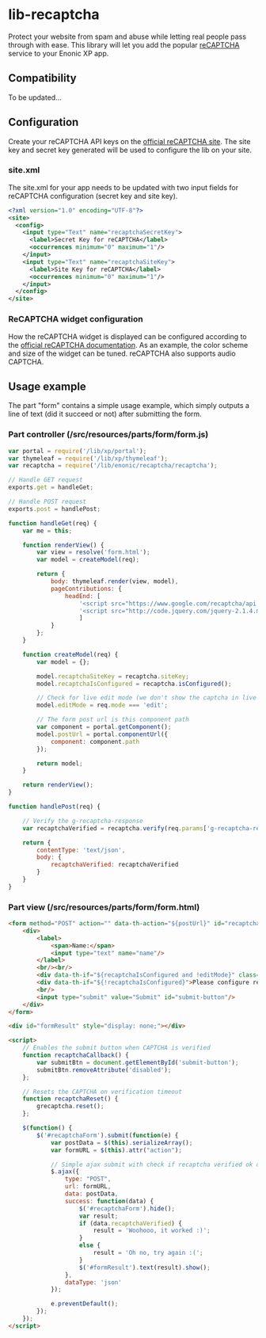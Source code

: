# lib-recaptcha

Protect your website from spam and abuse while letting real people pass through with ease.
This library will let you add the popular [reCAPTCHA](https://developers.google.com/recaptcha/) service to your Enonic XP app.

## Compatibility

To be updated...

## Configuration

Create your reCAPTCHA API keys on the [official reCAPTCHA site](https://www.google.com/recaptcha/admin). The site key and secret key generated will be used to configure the lib on your site.


### site.xml
The site.xml for your app needs to be updated with two input fields for reCAPTCHA configuration (secret key and site key).

```xml
<?xml version="1.0" encoding="UTF-8"?>
<site>
  <config>
    <input type="Text" name="recaptchaSecretKey">
      <label>Secret Key for reCAPTCHA</label>
      <occurrences minimum="0" maximum="1"/>
    </input>
    <input type="Text" name="recaptchaSiteKey">
      <label>Site Key for reCAPTCHA</label>
      <occurrences minimum="0" maximum="1"/>
    </input>
  </config>
</site>

```

### ReCAPTCHA widget configuration

How the reCAPTCHA widget is displayed can be configured according to the [official reCAPTCHA documentation](https://developers.google.com/recaptcha/docs/display/).
As an example, the color scheme and size of the widget can be tuned. reCAPTCHA also supports audio CAPTCHA.

## Usage example
The part "form" contains a simple usage example, which simply outputs a line of text (did it succeed or not) after submitting the form.

### Part controller (/src/resources/parts/form/form.js)
```javascript
var portal = require('/lib/xp/portal');
var thymeleaf = require('/lib/xp/thymeleaf');
var recaptcha = require('/lib/enonic/recaptcha/recaptcha');

// Handle GET request
exports.get = handleGet;

// Handle POST request
exports.post = handlePost;

function handleGet(req) {
    var me = this;

    function renderView() {
        var view = resolve('form.html');
        var model = createModel(req);

        return {
            body: thymeleaf.render(view, model),
            pageContributions: {
                headEnd: [
                    '<script src="https://www.google.com/recaptcha/api.js"></script>',
                    '<script src="http://code.jquery.com/jquery-2.1.4.min.js"></script>'
                    ]
            }
        };
    }

    function createModel(req) {
        var model = {};

        model.recaptchaSiteKey = recaptcha.siteKey;
        model.recaptchaIsConfigured = recaptcha.isConfigured();

        // Check for live edit mode (we don't show the captcha in live edit mode)
        model.editMode = req.mode === 'edit';

        // The form post url is this component path
        var component = portal.getComponent();
        model.postUrl = portal.componentUrl({
            component: component.path
        });

        return model;
    }

    return renderView();
}

function handlePost(req) {

    // Verify the g-recaptcha-response
    var recaptchaVerified = recaptcha.verify(req.params['g-recaptcha-response']);

    return {
        contentType: 'text/json',
        body: {
            recaptchaVerified: recaptchaVerified
        }
    }
}
```

### Part view (/src/resources/parts/form/form.html)
```html
<form method="POST" action="" data-th-action="${postUrl}" id="recaptchaForm">
    <div>
        <label>
            <span>Name:</span>
            <input type="text" name="name"/>
        </label>
        <br/><br/>
        <div data-th-if="${recaptchaIsConfigured and !editMode}" class="g-recaptcha" data-th-attr="data-sitekey=${recaptchaSiteKey}" data-sitekey="124" data-callback="recaptchaCallback" data-expired-callback="recaptchaReset"></div>
        <div data-th-if="${!recaptchaIsConfigured}">Please configure reCAPTCHA</div>
        <br/>
        <input type="submit" value="Submit" id="submit-button"/>
    </div>
</form>

<div id="formResult" style="display: none;"></div>

<script>
    // Enables the submit button when CAPTCHA is verified
    function recaptchaCallback() {
        var submitBtn = document.getElementById('submit-button');
        submitBtn.removeAttribute('disabled');
    };

    // Resets the CAPTCHA on verification timeout
    function recaptchaReset() {
        grecaptcha.reset();
    };

    $(function() {
        $('#recaptchaForm').submit(function(e) {
            var postData = $(this).serializeArray();
            var formURL = $(this).attr("action");

            // Simple ajax submit with check if recaptcha verified ok or not
            $.ajax({
                type: "POST",
                url: formURL,
                data: postData,
                success: function(data) {
                    $('#recaptchaForm').hide();
                    var result;
                    if (data.recaptchaVerified) {
                        result = 'Woohooo, it worked :)';
                    }
                    else {
                        result = 'Oh no, try again :(';
                    }
                    $('#formResult').text(result).show();
                },
                dataType: 'json'
            });

            e.preventDefault();
        });
    });
</script>
```